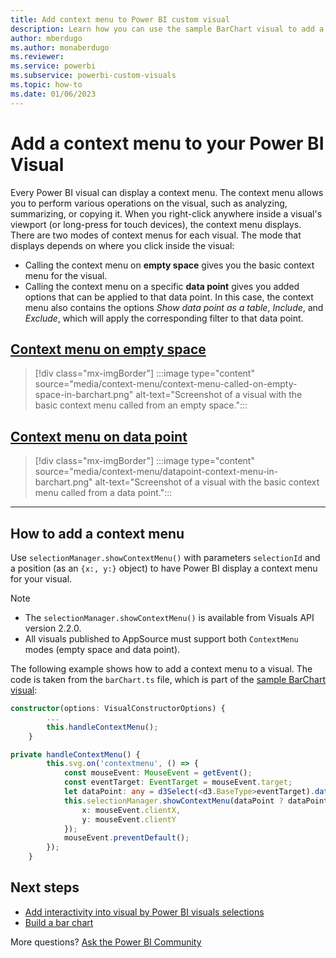 ```yaml
---
title: Add context menu to Power BI custom visual
description: Learn how you can use the sample BarChart visual to add a context menu that displays on a Power BI visual.
author: mberdugo
ms.author: monaberdugo
ms.reviewer: 
ms.service: powerbi
ms.subservice: powerbi-custom-visuals
ms.topic: how-to
ms.date: 01/06/2023
---
```


# Add a context menu to your Power BI Visual

Every Power BI visual can display a context menu. The context menu allows you to perform various operations on the visual, such as analyzing, summarizing, or copying it.
When you right-click anywhere inside a visual's viewport (or long-press for touch devices), the context menu displays.
There are two modes of context menus for each visual. The mode that displays depends on where you click inside the visual:

* Calling the context menu on **empty space** gives you the basic context menu for the visual.
* Calling the context menu on a specific **data point** gives you added options that can be applied to that data point. In this case, the context menu also contains the options *Show data point as a table*, *Include*, and *Exclude*, which will apply the corresponding filter to that data point.

## [Context menu on empty space](#tab/EmptySpace)

>[!div class="mx-imgBorder"]
>:::image type="content" source="media/context-menu/context-menu-called-on-empty-space-in-barchart.png" alt-text="Screenshot of a visual with the basic context menu called from an empty space.":::

## [Context menu on data point](#tab/DataPoint)

>[!div class="mx-imgBorder"]
>:::image type="content" source="media/context-menu/datapoint-context-menu-in-barchart.png" alt-text="Screenshot of a visual with the basic context menu called from a data point.":::

---

## How to add a context menu

Use `selectionManager.showContextMenu()` with parameters `selectionId` and a position (as an `{x:, y:}` object) to have Power BI display a context menu for your visual.

> [!NOTE]
>
> * The `selectionManager.showContextMenu()` is available from Visuals API version 2.2.0.
> * All visuals published to AppSource must support both `ContextMenu` modes (empty space and data point).

The following example shows how to add a context menu to a visual. The code is taken from the `barChart.ts` file, which is part of the [sample BarChart visual](https://github.com/Microsoft/PowerBI-visuals-sampleBarChart):

```typescript
constructor(options: VisualConstructorOptions) {
        ...
        this.handleContextMenu();
    }

private handleContextMenu() {
        this.svg.on('contextmenu', () => {
            const mouseEvent: MouseEvent = getEvent();
            const eventTarget: EventTarget = mouseEvent.target;
            let dataPoint: any = d3Select(<d3.BaseType>eventTarget).datum();
            this.selectionManager.showContextMenu(dataPoint ? dataPoint.selectionId : {}, {
                x: mouseEvent.clientX,
                y: mouseEvent.clientY
            });
            mouseEvent.preventDefault();
        });
    }
```

## Next steps

* [Add interactivity into visual by Power BI visuals selections](selection-api.md)
* [Build a bar chart](create-bar-chart.md)

More questions? [Ask the Power BI Community](https://community.powerbi.com)
